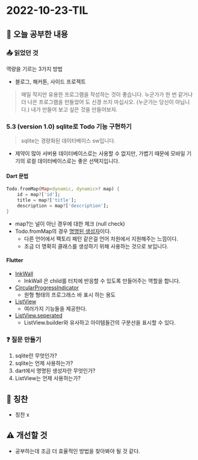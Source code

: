 # 2022-10-23-TIL

## 📝 오늘 공부한 내용

### 📤 읽었던 것
역량을 기르는 3가지 방법
- 블로그, 해커톤, 사이드 프로젝트

> 매일 작지만 유용한 프로그램을 작성하는 것이 좋습니다.
누군가가 한 번 같거나 더 나은 프로그램을 만들었어 도 신경 쓰지 마십시오. (누군가는 당신이 아닙니다.)
내가 만들어 보고 싶은 것을 만들어보자.

### 5.3 (version 1.0) sqlite로 Todo 기능 구현하기

> sqlite는 경량화된 데이터베이스 sw입니다.

- 제약이 많아 서버용 데이터베이스로는 사용할 수 없지만, 가볍기 때문에 모바일 기기의 로컬 데이터베이스로는 좋은 선택지입니다.

#### Dart 문법

```dart
Todo.fromMap(Map<dynamic, dynamic>? map) {
    id = map?['id'];
    title = map?['title'];
    description = map?['description'];
}
```
- map?는 널이 아닌 경우에 대한 체크 (null check)
- Todo.fromMap의 경우 [명명된 생성자](https://dart.dev/guides/language/language-tour#named-constructors)이다.
    - 다른 언어에서 팩토리 패턴 같은걸 언어 차원에서 지원해주는 느낌이다.
    - 조금 더 명확히 클래스를 생성하기 위해 사용하는 것으로 보입니다.

#### Flutter
- [InkWall](https://api.flutter.dev/flutter/material/InkWell-class.html)
    - InkWall 은 child를 터치에 반응할 수 있도록 만들어주는 역할을 합니다.
- [CircularProgressIndicator](https://api.flutter.dev/flutter/material/CircularProgressIndicator-class.html)
    - 원형 형태의 프로그래스 바 표시 하는 용도
- [ListView](https://api.flutter.dev/flutter/widgets/ListView-class.html)
    - 여러가지 기능들을 제공한다.
- [ListView.seperated](https://api.flutter.dev/flutter/widgets/ListView/ListView.separated.html)
    - ListView.builder와 유사하고 아이템들간의 구분선을 표시할 수 있다.

### ❓ 질문 만들기
1. sqlite란 무엇인가?
2. sqlite는 언제 사용하는가?
3. dart에서 명명된 생성자란 무엇인가?
4. ListView는 언제 사용하는가?

## 👏 칭찬
- 칭찬 x

## ⚠️ 개선할 것
- 공부하는데 조금 더 효율적인 방법을 찾아봐야 될 것 같다.